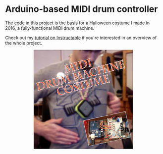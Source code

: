 # Arduino-based MIDI drum controller

The code in this project is the basis for a Halloween costume I made in 2016, a fully-functional MIDI drum machine.

Check out my [tutorial on Instructable](http://www.instructables.com/id/Functional-MIDI-Drum-Machine-Costume/ "John's Instructables tutorial") if you're interested in an overview of the whole project.

<p align="center">    
  <a href="https://vimeo.com/189727684">
  <img src="/Media/DrumMachineCostume-01_small.png" alt="Video of the costume in action on Vimeo" width="320">  
</p>
